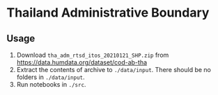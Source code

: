 # Thailand Administrative Boundary

## Usage
1. Download `tha_adm_rtsd_itos_20210121_SHP.zip` from <https://data.humdata.org/dataset/cod-ab-tha>
2. Extract the contents of archive to `./data/input`. There should be no folders in `./data/input`.
3. Run notebooks in `./src`.
